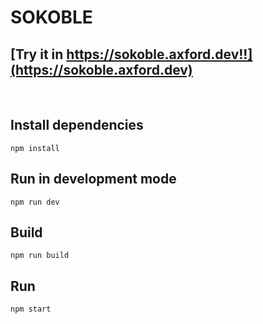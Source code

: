 # SOKOBLE

## [Try it in https://sokoble.axford.dev!!](https://sokoble.axford.dev)

<br>

## Install dependencies

``` console
npm install
```

## Run in development mode

``` console
npm run dev
```

## Build

``` console
npm run build
```

## Run

``` console
npm start
```
